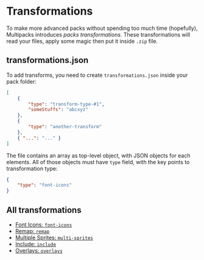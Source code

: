# Transformations
To make more advanced packs without spending too much time (hopefully), Multipacks introduces _packs transformations_. These transformations will read your files, apply some magic then put it inside ``.zip`` file.

## transformations.json
To add transforms, you need to create ``transformations.json`` inside your pack folder:

```json
[
    {
        "type": "transform-type-#1",
        "someStuffs": "abcxyz"
    },
    {
        "type": "another-transform"
    },
    { "...": "..." }
]
```

The file contains an array as top-level object, with JSON objects for each elements. All of those objects must have ``type`` field, with the key points to transformation type:

```json
{
    "type": "font-icons"
}
```

## All transformations
- [Font Icons: ``font-icons``](font-icons.md)
- [Remap: ``remap``](remap.md)
- [Multiple Sprites: ``multi-sprites``](multisprites.md)
- [Include: ``include``](include.md)
- [Overlays: ``overlays``](overlays.md)
